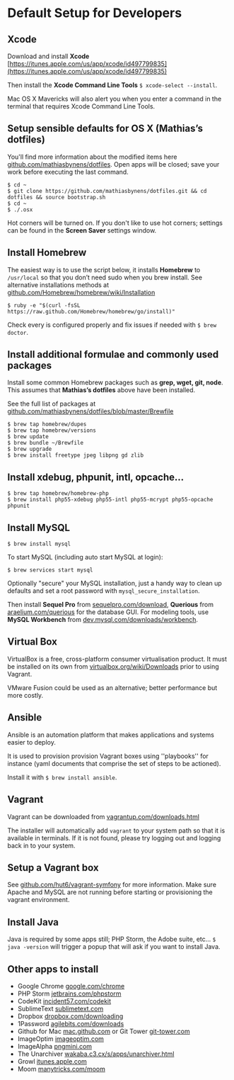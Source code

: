 # Default Setup for Developers

## Xcode

Download and install **Xcode** [https://itunes.apple.com/us/app/xcode/id497799835](https://itunes.apple.com/us/app/xcode/id497799835)

Then install the **Xcode Command Line Tools** ``$ xcode-select --install``.

Mac OS X Mavericks will also alert you when you enter a command in the terminal that requires Xcode Command Line Tools. 


## Setup sensible defaults for OS X (Mathias’s dotfiles)

You'll find more information about the modified items here [github.com/mathiasbynens/dotfiles](https://github.com/mathiasbynens/dotfiles/blob/master/README.md). Open apps will be closed; save your work before executing the last command. 

```
$ cd ~
$ git clone https://github.com/mathiasbynens/dotfiles.git && cd dotfiles && source bootstrap.sh
$ cd ~
$ ./.osx
```

Hot corners will be turned on. If you don't like to use hot corners; settings can be found in the **Screen Saver** settings window. 


## Install Homebrew

The easiest way is to use the script below, it installs **Homebrew** to ``/usr/local`` so that you don’t need sudo when you brew install. See alternative installations methods at [github.com/Homebrew/homebrew/wiki/Installation](https://github.com/Homebrew/homebrew/wiki/Installation#alternative-installs)

```
$ ruby -e "$(curl -fsSL https://raw.github.com/Homebrew/homebrew/go/install)"
```

Check every is configured properly and fix issues if needed with ``$ brew doctor``.


##  Install additional formulae and commonly used packages 

Install some common Homebrew packages such as **grep, wget, git, node**. This assumes that **Mathias’s dotfiles** above have been installed. 

See the full list of packages  at [github.com/mathiasbynens/dotfiles/blob/master/Brewfile](https://github.com/mathiasbynens/dotfiles/blob/master/Brewfile)

```
$ brew tap homebrew/dupes
$ brew tap homebrew/versions
$ brew update
$ brew bundle ~/Brewfile
$ brew upgrade
$ brew install freetype jpeg libpng gd zlib
```


## Install xdebug, phpunit, intl, opcache...

```
$ brew tap homebrew/homebrew-php
$ brew install php55-xdebug php55-intl php55-mcrypt php55-opcache phpunit
```


## Install MySQL

```
$ brew install mysql
```

To start MySQL (including auto start MySQL at login): 

```
$ brew services start mysql
```

Optionally "secure" your MySQL installation, just a handy way to clean up defaults and set a root password with ``mysql_secure_installation``.

Then install **Sequel Pro** from [sequelpro.com/download](http://www.sequelpro.com/download), **Querious** from [araelium.com/querious](http://www.araelium.com/querious/) for the database GUI. For modeling tools, use **MySQL Workbench** from [dev.mysql.com/downloads/workbench](http://dev.mysql.com/downloads/workbench/).

## Virtual Box

VirtualBox is a free, cross-platform consumer virtualisation product. It must be installed on its own from [virtualbox.org/wiki/Downloads](https://www.virtualbox.org/wiki/Downloads) prior to using Vagrant.

VMware Fusion could be used as an alternative; better performance but more costly.


## Ansible

Ansible is an automation platform that makes applications and systems easier to deploy. 

It is used to provision provision Vagrant boxes using ''playbooks'' for instance (yaml documents that comprise the set of steps to be actioned).

Install it with ``$ brew install ansible``. 


## Vagrant 

Vagrant can be downloaded from [vagrantup.com/downloads.html](https://www.vagrantup.com/downloads.html)

The installer will automatically add ``vagrant`` to your system path so that it is available in terminals. If it is not found, please try logging out and logging back in to your system.


## Setup a Vagrant box 

See [github.com/hut6/vagrant-symfony](https://github.com/hut6/vagrant-symfony)
 for more information. Make sure Apache and MySQL are not running before starting or provisioning the vagrant environment. 

 
## Install Java

Java is required by some apps still; PHP Storm, the Adobe suite, etc... ``$ java -version`` will trigger a popup that will ask if you want to install Java.


## Other apps to install

- Google Chrome [google.com/chrome](http://www.google.com/chrome/)
- PHP Storm [jetbrains.com/phpstorm](http://www.jetbrains.com/phpstorm/)
- CodeKit [incident57.com/codekit](https://incident57.com/codekit/)
- SublimeText [sublimetext.com](http://www.sublimetext.com/3)
- Dropbox [dropbox.com/downloading](https://www.dropbox.com/downloading)
- 1Password [agilebits.com/downloads](https://agilebits.com/downloads)
- Github for Mac [mac.github.com](https://mac.github.com/) or Git Tower [git-tower.com](http://www.git-tower.com/)
- ImageOptim [imageoptim.com](https://imageoptim.com/)
- ImageAlpha [pngmini.com](http://pngmini.com/)
- The Unarchiver [wakaba.c3.cx/s/apps/unarchiver.html](http://wakaba.c3.cx/s/apps/unarchiver.html)
- Growl [itunes.apple.com](https://itunes.apple.com/au/app/growl/id467939042)
- Moom [manytricks.com/moom](http://manytricks.com/moom/)
